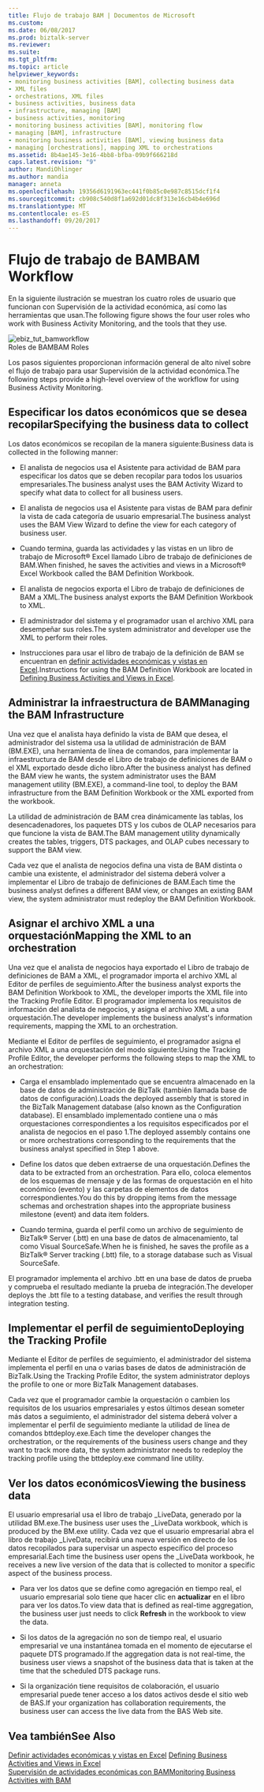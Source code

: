 ```yaml
---
title: Flujo de trabajo BAM | Documentos de Microsoft
ms.custom: 
ms.date: 06/08/2017
ms.prod: biztalk-server
ms.reviewer: 
ms.suite: 
ms.tgt_pltfrm: 
ms.topic: article
helpviewer_keywords:
- monitoring business activities [BAM], collecting business data
- XML files
- orchestrations, XML files
- business activities, business data
- infrastructure, managing [BAM]
- business activities, monitoring
- monitoring business activities [BAM], monitoring flow
- managing [BAM], infrastructure
- monitoring business activities [BAM], viewing business data
- managing [orchestrations], mapping XML to orchestrations
ms.assetid: 8b4ae145-3e16-4bb8-bfba-09b9f666218d
caps.latest.revision: "9"
author: MandiOhlinger
ms.author: mandia
manager: anneta
ms.openlocfilehash: 19356d6191963ec441f0b85c0e987c8515dcf1f4
ms.sourcegitcommit: cb908c540d8f1a692d01dc8f313e16cb4b4e696d
ms.translationtype: MT
ms.contentlocale: es-ES
ms.lasthandoff: 09/20/2017
---
```

# <a name="bam-workflow"></a><span data-ttu-id="8b707-102">Flujo de trabajo de BAM</span><span class="sxs-lookup"><span data-stu-id="8b707-102">BAM Workflow</span></span>
<span data-ttu-id="8b707-103">En la siguiente ilustración se muestran los cuatro roles de usuario que funcionan con Supervisión de la actividad económica, así como las herramientas que usan.</span><span class="sxs-lookup"><span data-stu-id="8b707-103">The following figure shows the four user roles who work with Business Activity Monitoring, and the tools that they use.</span></span>  
  
 ![](../core/media/ebiz-tut-bamworkflow.gif "ebiz_tut_bamworkflow")  
<span data-ttu-id="8b707-104">Roles de BAM</span><span class="sxs-lookup"><span data-stu-id="8b707-104">BAM Roles</span></span>  
  
 <span data-ttu-id="8b707-105">Los pasos siguientes proporcionan información general de alto nivel sobre el flujo de trabajo para usar Supervisión de la actividad económica.</span><span class="sxs-lookup"><span data-stu-id="8b707-105">The following steps provide a high-level overview of the workflow for using Business Activity Monitoring.</span></span>  
  
## <a name="specifying-the-business-data-to-collect"></a><span data-ttu-id="8b707-106">Especificar los datos económicos que se desea recopilar</span><span class="sxs-lookup"><span data-stu-id="8b707-106">Specifying the business data to collect</span></span>  
 <span data-ttu-id="8b707-107">Los datos económicos se recopilan de la manera siguiente:</span><span class="sxs-lookup"><span data-stu-id="8b707-107">Business data is collected in the following manner:</span></span>  
  
-   <span data-ttu-id="8b707-108">El analista de negocios usa el Asistente para actividad de BAM para especificar los datos que se deben recopilar para todos los usuarios empresariales.</span><span class="sxs-lookup"><span data-stu-id="8b707-108">The business analyst uses the BAM Activity Wizard to specify what data to collect for all business users.</span></span>  
  
-   <span data-ttu-id="8b707-109">El analista de negocios usa el Asistente para vistas de BAM para definir la vista de cada categoría de usuario empresarial.</span><span class="sxs-lookup"><span data-stu-id="8b707-109">The business analyst uses the BAM View Wizard to define the view for each category of business user.</span></span>  
  
-   <span data-ttu-id="8b707-110">Cuando termina, guarda las actividades y las vistas en un libro de trabajo de Microsoft® Excel llamado Libro de trabajo de definiciones de BAM.</span><span class="sxs-lookup"><span data-stu-id="8b707-110">When finished, he saves the activities and views in a Microsoft® Excel Workbook called the BAM Definition Workbook.</span></span>  
  
-   <span data-ttu-id="8b707-111">El analista de negocios exporta el Libro de trabajo de definiciones de BAM a XML.</span><span class="sxs-lookup"><span data-stu-id="8b707-111">The business analyst exports the BAM Definition Workbook to XML.</span></span>  
  
-   <span data-ttu-id="8b707-112">El administrador del sistema y el programador usan el archivo XML para desempeñar sus roles.</span><span class="sxs-lookup"><span data-stu-id="8b707-112">The system administrator and developer use the XML to perform their roles.</span></span>  
  
-   <span data-ttu-id="8b707-113">Instrucciones para usar el libro de trabajo de la definición de BAM se encuentran en [definir actividades económicas y vistas en Excel](../core/defining-business-activities-and-views-in-excel.md).</span><span class="sxs-lookup"><span data-stu-id="8b707-113">Instructions for using the BAM Definition Workbook are located in [Defining Business Activities and Views in Excel](../core/defining-business-activities-and-views-in-excel.md).</span></span>  
  
## <a name="managing-the-bam-infrastructure"></a><span data-ttu-id="8b707-114">Administrar la infraestructura de BAM</span><span class="sxs-lookup"><span data-stu-id="8b707-114">Managing the BAM Infrastructure</span></span>  
 <span data-ttu-id="8b707-115">Una vez que el analista haya definido la vista de BAM que desea, el administrador del sistema usa la utilidad de administración de BAM (BM.EXE), una herramienta de línea de comandos, para implementar la infraestructura de BAM desde el Libro de trabajo de definiciones de BAM o el XML exportado desde dicho libro.</span><span class="sxs-lookup"><span data-stu-id="8b707-115">After the business analyst has defined the BAM view he wants, the system administrator uses the BAM management utility (BM.EXE), a command-line tool, to deploy the BAM infrastructure from the BAM Definition Workbook or the XML exported from the workbook.</span></span>  
  
 <span data-ttu-id="8b707-116">La utilidad de administración de BAM crea dinámicamente las tablas, los desencadenadores, los paquetes DTS y los cubos de OLAP necesarios para que funcione la vista de BAM.</span><span class="sxs-lookup"><span data-stu-id="8b707-116">The BAM management utility dynamically creates the tables, triggers, DTS packages, and OLAP cubes necessary to support the BAM view.</span></span>  
  
 <span data-ttu-id="8b707-117">Cada vez que el analista de negocios defina una vista de BAM distinta o cambie una existente, el administrador del sistema deberá volver a implementar el Libro de trabajo de definiciones de BAM.</span><span class="sxs-lookup"><span data-stu-id="8b707-117">Each time the business analyst defines a different BAM view, or changes an existing BAM view, the system administrator must redeploy the BAM Definition Workbook.</span></span>  
  
## <a name="mapping-the-xml-to-an-orchestration"></a><span data-ttu-id="8b707-118">Asignar el archivo XML a una orquestación</span><span class="sxs-lookup"><span data-stu-id="8b707-118">Mapping the XML to an orchestration</span></span>  
 <span data-ttu-id="8b707-119">Una vez que el analista de negocios haya exportado el Libro de trabajo de definiciones de BAM a XML, el programador importa el archivo XML al Editor de perfiles de seguimiento.</span><span class="sxs-lookup"><span data-stu-id="8b707-119">After the business analyst exports the BAM Definition Workbook to XML, the developer imports the XML file into the Tracking Profile Editor.</span></span> <span data-ttu-id="8b707-120">El programador implementa los requisitos de información del analista de negocios, y asigna el archivo XML a una orquestación.</span><span class="sxs-lookup"><span data-stu-id="8b707-120">The developer implements the business analyst's information requirements, mapping the XML to an orchestration.</span></span>  
  
 <span data-ttu-id="8b707-121">Mediante el Editor de perfiles de seguimiento, el programador asigna el archivo XML a una orquestación del modo siguiente:</span><span class="sxs-lookup"><span data-stu-id="8b707-121">Using the Tracking Profile Editor, the developer performs the following steps to map the XML to an orchestration:</span></span>  
  
-   <span data-ttu-id="8b707-122">Carga el ensamblado implementado que se encuentra almacenado en la base de datos de administración de BizTalk (también llamada base de datos de configuración).</span><span class="sxs-lookup"><span data-stu-id="8b707-122">Loads the deployed assembly that is stored in the BizTalk Management database (also known as the Configuration database).</span></span> <span data-ttu-id="8b707-123">El ensamblado implementado contiene una o más orquestaciones correspondientes a los requisitos especificados por el analista de negocios en el paso 1.</span><span class="sxs-lookup"><span data-stu-id="8b707-123">The deployed assembly contains one or more orchestrations corresponding to the requirements that the business analyst specified in Step 1 above.</span></span>  
  
-   <span data-ttu-id="8b707-124">Define los datos que deben extraerse de una orquestación.</span><span class="sxs-lookup"><span data-stu-id="8b707-124">Defines the data to be extracted from an orchestration.</span></span> <span data-ttu-id="8b707-125">Para ello, coloca elementos de los esquemas de mensaje y de las formas de orquestación en el hito económico (evento) y las carpetas de elementos de datos correspondientes.</span><span class="sxs-lookup"><span data-stu-id="8b707-125">You do this by dropping items from the message schemas and orchestration shapes into the appropriate business milestone (event) and data item folders.</span></span>  
  
-   <span data-ttu-id="8b707-126">Cuando termina, guarda el perfil como un archivo de seguimiento de BizTalk® Server (.btt) en una base de datos de almacenamiento, tal como Visual SourceSafe.</span><span class="sxs-lookup"><span data-stu-id="8b707-126">When he is finished, he saves the profile as a BizTalk® Server tracking (.btt) file, to a storage database such as Visual SourceSafe.</span></span>  
  
 <span data-ttu-id="8b707-127">El programador implementa el archivo .btt en una base de datos de prueba y comprueba el resultado mediante la prueba de integración.</span><span class="sxs-lookup"><span data-stu-id="8b707-127">The developer deploys the .btt file to a testing database, and verifies the result through integration testing.</span></span>  
  
## <a name="deploying-the-tracking-profile"></a><span data-ttu-id="8b707-128">Implementar el perfil de seguimiento</span><span class="sxs-lookup"><span data-stu-id="8b707-128">Deploying the Tracking Profile</span></span>  
 <span data-ttu-id="8b707-129">Mediante el Editor de perfiles de seguimiento, el administrador del sistema implementa el perfil en una o varias bases de datos de administración de BizTalk.</span><span class="sxs-lookup"><span data-stu-id="8b707-129">Using the Tracking Profile Editor, the system administrator deploys the profile to one or more BizTalk Management databases.</span></span>  
  
 <span data-ttu-id="8b707-130">Cada vez que el programador cambie la orquestación o cambien los requisitos de los usuarios empresariales y estos últimos desean someter más datos a seguimiento, el administrador del sistema deberá volver a implementar el perfil de seguimiento mediante la utilidad de línea de comandos bttdeploy.exe.</span><span class="sxs-lookup"><span data-stu-id="8b707-130">Each time the developer changes the orchestration, or the requirements of the business users change and they want to track more data, the system administrator needs to redeploy the tracking profile using the bttdeploy.exe command line utility.</span></span>  
  
## <a name="viewing-the-business-data"></a><span data-ttu-id="8b707-131">Ver los datos económicos</span><span class="sxs-lookup"><span data-stu-id="8b707-131">Viewing the business data</span></span>  
 <span data-ttu-id="8b707-132">El usuario empresarial usa el libro de trabajo _LiveData, generado por la utilidad BM.exe.</span><span class="sxs-lookup"><span data-stu-id="8b707-132">The business user uses the _LiveData workbook, which is produced by the BM.exe utility.</span></span> <span data-ttu-id="8b707-133">Cada vez que el usuario empresarial abra el libro de trabajo _LiveData, recibirá una nueva versión en directo de los datos recopilados para supervisar un aspecto específico del proceso empresarial.</span><span class="sxs-lookup"><span data-stu-id="8b707-133">Each time the business user opens the _LiveData workbook, he receives a new live version of the data that is collected to monitor a specific aspect of the business process.</span></span>  
  
-   <span data-ttu-id="8b707-134">Para ver los datos que se define como agregación en tiempo real, el usuario empresarial solo tiene que hacer clic en **actualizar** en el libro para ver los datos.</span><span class="sxs-lookup"><span data-stu-id="8b707-134">To view data that is defined as real-time aggregation, the business user just needs to click **Refresh** in the workbook to view the data.</span></span>  
  
-   <span data-ttu-id="8b707-135">Si los datos de la agregación no son de tiempo real, el usuario empresarial ve una instantánea tomada en el momento de ejecutarse el paquete DTS programado.</span><span class="sxs-lookup"><span data-stu-id="8b707-135">If the aggregation data is not real-time, the business user views a snapshot of the business data that is taken at the time that the scheduled DTS package runs.</span></span>  
  
-   <span data-ttu-id="8b707-136">Si la organización tiene requisitos de colaboración, el usuario empresarial puede tener acceso a los datos activos desde el sitio web de BAS.</span><span class="sxs-lookup"><span data-stu-id="8b707-136">If your organization has collaboration requirements, the business user can access the live data from the BAS Web site.</span></span>  
  
## <a name="see-also"></a><span data-ttu-id="8b707-137">Vea también</span><span class="sxs-lookup"><span data-stu-id="8b707-137">See Also</span></span>  
 <span data-ttu-id="8b707-138">[Definir actividades económicas y vistas en Excel](../core/defining-business-activities-and-views-in-excel.md) </span><span class="sxs-lookup"><span data-stu-id="8b707-138">[Defining Business Activities and Views in Excel](../core/defining-business-activities-and-views-in-excel.md) </span></span>  
 [<span data-ttu-id="8b707-139">Supervisión de actividades económicas con BAM</span><span class="sxs-lookup"><span data-stu-id="8b707-139">Monitoring Business Activities with BAM</span></span>](../core/monitoring-business-activities-with-bam.md)